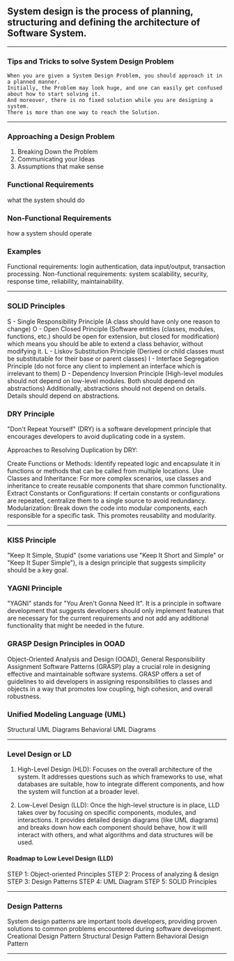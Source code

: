 ## System design is the process of planning, structuring and defining the architecture of Software System.

---
### Tips and Tricks to solve System Design Problem
    When you are given a System Design Problem, you should approach it in a planned manner.
    Initially, the Problem may look huge, and one can easily get confused about how to start solving it.
    And moreover, there is no fixed solution while you are designing a system.
    There is more than one way to reach the Solution.
---
### Approaching a Design Problem
1. Breaking Down the Problem
2. Communicating your Ideas
3. Assumptions that make sense

### Functional Requirements
what the system should do
### Non-Functional Requirements
how a system should operate


### Examples
Functional requirements: login authentication, data input/output, transaction processing.
Non-functional requirements: system scalability, security, response time, reliability, maintainability.

---
### SOLID Principles
S - Single Responsibility Principle (A class should have only one reason to change)
O - Open Closed Principle (Software entities (classes, modules, functions, etc.) should be open for extension, but closed for modification) which means you should be able to extend a class behavior, without modifying it.
L - Liskov Substitution Principle (Derived or child classes must be substitutable for their base or parent classes)
I - Interface Segregation Principle (do not force any client to implement an interface which is irrelevant to them)
D - Dependency Inversion Principle (High-level modules should not depend on low-level modules. Both should depend on abstractions) Additionally, abstractions should not depend on details. Details should depend on abstractions.

### DRY Principle
"Don't Repeat Yourself" (DRY) is a software development principle that encourages developers to avoid duplicating code in a system.

Approaches to Resolving Duplication by DRY:

  Create Functions or Methods: Identify repeated logic and encapsulate it in functions or methods that can be called from multiple locations.
  Use Classes and Inheritance: For more complex scenarios, use classes and inheritance to create reusable components that share common functionality.
  Extract Constants or Configurations: If certain constants or configurations are repeated, centralize them to a single source to avoid redundancy.
  Modularization: Break down the code into modular components, each responsible for a specific task. This promotes reusability and modularity.

---
### KISS Principle
"Keep It Simple, Stupid" (some variations use "Keep It Short and Simple" or "Keep It Super Simple"), is a design principle that suggests simplicity should be a key goal.

### YAGNI Principle
"YAGNI" stands for "You Aren't Gonna Need It". It is a principle in software development that suggests developers should only implement features that are necessary for the current requirements and not add any additional functionality that might be needed in the future.

### GRASP Design Principles in OOAD
Object-Oriented Analysis and Design (OOAD), General Responsibility Assignment Software Patterns (GRASP) play a crucial role in designing effective and maintainable software systems. GRASP offers a set of guidelines to aid developers in assigning responsibilities to classes and objects in a way that promotes low coupling, high cohesion, and overall robustness.

### Unified Modeling Language (UML)
Structural UML Diagrams
Behavioral UML Diagrams

---
### Level Design or LD
1. High-Level Design (HLD): Focuses on the overall architecture of the system. It addresses questions such as which frameworks to use, what databases are suitable, how to integrate different components, and how the system will function at a broader level.

2. Low-Level Design (LLD): Once the high-level structure is in place, LLD takes over by focusing on specific components, modules, and interactions. It provides detailed design diagrams (like UML diagrams) and breaks down how each component should behave, how it will interact with others, and what algorithms and data structures will be used.

#### Roadmap to Low Level Design (LLD)
STEP 1: Object-oriented Principles
STEP 2: Process of analyzing & design
STEP 3: Design Patterns
STEP 4: UML Diagram
STEP 5: SOLID Principles

---

### Design Patterns
System design patterns are important tools developers, providing proven solutions to common problems encountered during software development.
Creational Design Pattern
Structural Design Pattern
Behavioral Design Pattern

---
